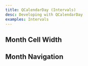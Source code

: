 ```yaml
---
title: QCalendarDay (Intervals)
desc: Developing with QCalendarDay
examples: Intervals
---
```


<script import>
import QCalendarDayApi from '@quasar/quasar-ui-qcalendar/dist/api/QCalendarDay.json'
</script>

<MarkdownApi :api="QCalendarDayApi" name="QCalendarDay"/>

## Month Cell Width

<MarkdownExample title="Month Cell Width" file="IntervalsMonthCellWidth" no-github no-edit/>

## Month Navigation

<MarkdownExample title="Month Navigation" file="IntervalsMonthNavigation" no-github no-edit/>
